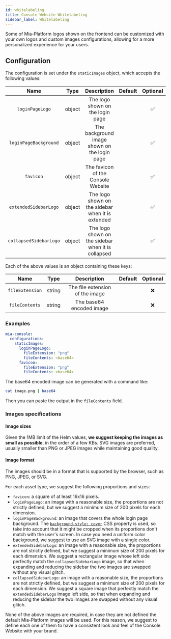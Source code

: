 ```yaml
---
id: whitelabeling
title: Console Website Whitelabeling
sidebar_label: Whitelabeling
---
```


<!--
WARNING: this file was automatically generated by Mia-Platform Doc Aggregator.
DO NOT MODIFY IT BY HAND.
Instead, modify the source file and run the aggregator to regenerate this file.
-->

Some of Mia-Platform logos shown on the frontend can be customized with your own logos and custom images configurations, allowing for a more personalized experience for your users.

## Configuration

The configuration is set under the `staticImages` object, which accepts the following values:

|          Name          |  Type  |                    Description                     | Default | Optional |
| :--------------------: | :----: | :------------------------------------------------: | :-----: | :------: |
|    `loginPageLogo`     | object |          The logo shown on the login page          |         |    ✅     |
| `loginPageBackground`  | object |    The background image shown on the login page    |         |    ✅     |
|       `favicon`        | object |         The favicon of the Console Website         |         |    ✅     |
| `extendedSidebarLogo`  | object | The logo shown on the sidebar when it is extended  |         |    ✅     |
| `collapsedSidebarLogo` | object | The logo shown on the sidebar when it is collapsed |         |    ✅     |

Each of the above values is an object containing these keys:

|      Name       |  Type  |           Description           | Default | Optional |
| :-------------: | :----: | :-----------------------------: | :-----: | :------: |
| `fileExtension` | string | The file extension of the image |         |    ❌    |
| `fileContents`  | string |    The base64 encoded image     |         |    ❌    |


### Examples

```yaml
mia-console:
  configurations:
    staticImages:
      loginPageLogo:
        fileExtension: "png"
        fileContents: <base64>
      favicon:
        fileExtension: "png"
        fileContents: <base64>
```

The base64 encoded image can be generated with a command like:

```sh
cat image.png | base64
```

Then you can paste the output in the `fileContents` field.

### Images specifications

 
#### Image sizes

Given the 1MB limit of the Helm values, **we suggest keeping the images as small as possible**, in the order of a few KBs.
SVG images are preferred, usually smaller than PNG or JPEG images while maintaining good quality.

#### Image format

The images should be in a format that is supported by the browser, such as PNG, JPEG, or SVG.

For each asset type, we suggest the following proportions and sizes:

- `favicon`: a square of at least 16x16 pixels.
- `loginPageLogo`: an image with a reasonable size, the proportions are not strictly defined, but we suggest a minimum size of 200 pixels for each dimension.
- `loginPageBackground`: an image that covers the whole login page background. The [`background-style: cover`](https://developer.mozilla.org/en-US/docs/Web/CSS/background-size#cover) CSS property is used, so take into account that it might be cropped when its proportions don't match with the user's screen. In case you need a uniform color background, we suggest to use an SVG image with a single color.
- `extendedSidebarLogo`:   an image with a reasonable size, the proportions are not strictly defined, but we suggest a minimum size of 200 pixels for each dimension. We suggest a rectangular image whose left side perfectly match the `collapsedSidebarLogo` image, so that when expanding and reducing the sidebar the two images are swapped without any visual glitch.
- `collapsedSidebarLogo`:  an image with a reasonable size, the proportions are not strictly defined, but we suggest a minimum size of 200 pixels for each dimension. We suggest a square image that perfectly match the `extendedSidebarLogo` image left side, so that when expanding and reducing the sidebar the two images are swapped without any visual glitch.

None of the above images are required, in case they are not defined the default Mia-Platform images will be used. For this reason, we suggest to define each one of them to have a consistent look and feel of the Console Website with your brand.
